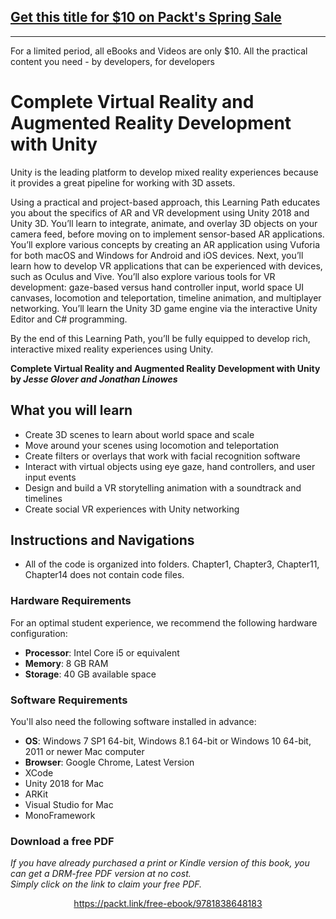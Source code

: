 


## [Get this title for $10 on Packt's Spring Sale](https://www.packt.com/C14237?utm_source=github&utm_medium=packt-github-repo&utm_campaign=spring_10_dollar_2022)
-----
For a limited period, all eBooks and Videos are only $10. All the practical content you need \- by developers, for developers

# Complete Virtual Reality and Augmented Reality Development with Unity
Unity is the leading platform to develop mixed reality experiences because it provides a great pipeline for working with 3D assets.

Using a practical and project-based approach, this Learning Path educates you about the specifics of AR and VR development using Unity 2018 and Unity 3D. You’ll learn to integrate, animate, and overlay 3D objects on your camera feed, before moving on to implement sensor-based AR applications. You’ll explore various concepts by creating an AR application using Vuforia for both macOS and Windows for Android and iOS devices. Next, you’ll learn how to develop VR applications that can be experienced with devices, such as Oculus and Vive. You’ll also explore various tools for VR development: gaze-based versus hand controller input, world space UI canvases, locomotion and teleportation, timeline animation, and multiplayer networking. 
You’ll learn the Unity 3D game engine via the interactive Unity Editor and C# programming. 

By the end of this Learning Path, you’ll be fully equipped to develop rich, interactive mixed reality experiences using Unity.
<br>

**Complete Virtual Reality and Augmented Reality Development with Unity by _Jesse Glover and Jonathan Linowes_**

## What you will learn
* Create 3D scenes to learn about world space and scale
* Move around your scenes using locomotion and teleportation
* Create filters or overlays that work with facial recognition software
* Interact with virtual objects using eye gaze, hand controllers, and user input events
* Design and build a VR storytelling animation with a soundtrack and timelines
* Create social VR experiences with Unity networking

## Instructions and Navigations
* All of the code is organized into folders. Chapter1, Chapter3, Chapter11, Chapter14 does not contain code files.

### Hardware Requirements
For an optimal student experience, we recommend the following hardware configuration:
* **Processor**: Intel Core i5 or equivalent
* **Memory**: 8 GB RAM
* **Storage**: 40 GB available space

### Software Requirements
You'll also need the following software installed in advance:
* **OS**: Windows 7 SP1 64-bit, Windows 8.1 64-bit or Windows 10 64-bit, 2011 or newer Mac computer
* **Browser**: Google Chrome, Latest Version
* XCode
* Unity 2018 for Mac
* ARKit
* Visual Studio for Mac
* MonoFramework
### Download a free PDF

 <i>If you have already purchased a print or Kindle version of this book, you can get a DRM-free PDF version at no cost.<br>Simply click on the link to claim your free PDF.</i>
<p align="center"> <a href="https://packt.link/free-ebook/9781838648183">https://packt.link/free-ebook/9781838648183 </a> </p>
